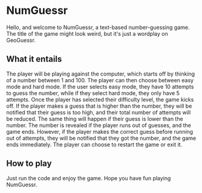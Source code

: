 # NumGuessr

Hello, and welcome to NumGuessr, a text-based number-guessing game. The title of the game might look weird, but it's just a wordplay on GeoGuessr.

## What it entails

The player will be playing against the computer, which starts off by thinking of a number between 1 and 100. The player can then choose between easy mode and hard mode. If the user selects easy mode, they have 10 attempts to guess the number, while if they select hard mode, they only have 5 attempts. Once the player has selected their difficulty level, the game kicks off. If the player makes a guess that is higher than the number, they will be notified that their guess is too high, and their total number of attempts will be reduced. The same thing will happen if their guess is lower than the number. The number is revealed if the player runs out of guesses, and the game ends. However, if the player makes the correct guess before running out of attempts, they will be notified that they got the number, and the game ends immediately. The player can choose to restart the game or exit it.

## How to play

Just run the code and enjoy the game. Hope you have fun playing NumGuessr.
